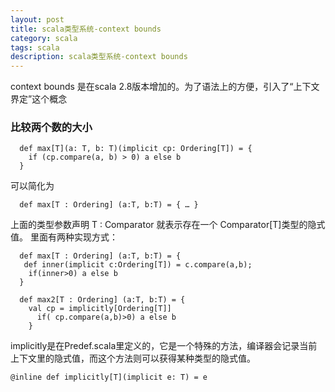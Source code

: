```yaml
---
layout: post
title: scala类型系统-context bounds
category: scala
tags: scala
description: scala类型系统-context bounds
---
```


context bounds 是在scala 2.8版本增加的。为了语法上的方便，引入了“上下文界定”这个概念

### 比较两个数的大小

```
  def max[T](a: T, b: T)(implicit cp: Ordering[T]) = {
    if (cp.compare(a, b) > 0) a else b
  }
```

可以简化为

```
  def max[T : Ordering] (a:T, b:T) = { … }
```
上面的类型参数声明 T : Comparator 就表示存在一个 Comparator[T]类型的隐式值。
里面有两种实现方式：

```
  def max[T : Ordering] (a:T, b:T) = {
   def inner(implicit c:Ordering[T]) = c.compare(a,b);
    if(inner>0) a else b
  }
```

```
  def max2[T : Ordering] (a:T, b:T) = {
    val cp = implicitly[Ordering[T]]
      if( cp.compare(a,b)>0) a else b
    }
```

implicitly是在Predef.scala里定义的，它是一个特殊的方法，编译器会记录当前上下文里的隐式值，而这个方法则可以获得某种类型的隐式值。

```
@inline def implicitly[T](implicit e: T) = e
```
